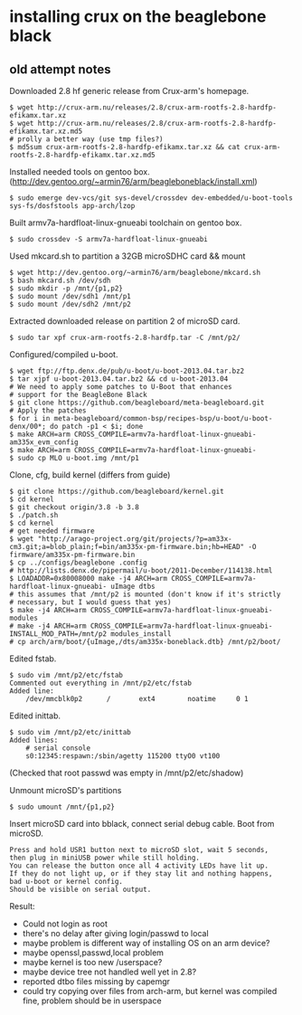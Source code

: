 # installing crux on the beaglebone black

## old attempt notes

Downloaded 2.8 hf generic release from Crux-arm's homepage.

	$ wget http://crux-arm.nu/releases/2.8/crux-arm-rootfs-2.8-hardfp-efikamx.tar.xz
	$ wget http://crux-arm.nu/releases/2.8/crux-arm-rootfs-2.8-hardfp-efikamx.tar.xz.md5
	# prolly a better way (use tmp files?)
	$ md5sum crux-arm-rootfs-2.8-hardfp-efikamx.tar.xz && cat crux-arm-rootfs-2.8-hardfp-efikamx.tar.xz.md5

Installed needed tools on gentoo box. (http://dev.gentoo.org/~armin76/arm/beagleboneblack/install.xml)

	$ sudo emerge dev-vcs/git sys-devel/crossdev dev-embedded/u-boot-tools sys-fs/dosfstools app-arch/lzop

Built armv7a-hardfloat-linux-gnueabi toolchain on gentoo box.

	$ sudo crossdev -S armv7a-hardfloat-linux-gnueabi

Used mkcard.sh to partition a 32GB microSDHC card && mount

	$ wget http://dev.gentoo.org/~armin76/arm/beaglebone/mkcard.sh
	$ bash mkcard.sh /dev/sdh
	$ sudo mkdir -p /mnt/{p1,p2}
	$ sudo mount /dev/sdh1 /mnt/p1
	$ sudo mount /dev/sdh2 /mnt/p2

Extracted downloaded release on partition 2 of microSD card.

	$ sudo tar xpf crux-arm-rootfs-2.8-hardfp.tar -C /mnt/p2/

Configured/compiled u-boot.

	$ wget ftp://ftp.denx.de/pub/u-boot/u-boot-2013.04.tar.bz2
	$ tar xjpf u-boot-2013.04.tar.bz2 && cd u-boot-2013.04
	# We need to apply some patches to U-Boot that enhances
	# support for the BeagleBone Black
	$ git clone https://github.com/beagleboard/meta-beagleboard.git
	# Apply the patches
	$ for i in meta-beagleboard/common-bsp/recipes-bsp/u-boot/u-boot-denx/00*; do patch -p1 < $i; done
	$ make ARCH=arm CROSS_COMPILE=armv7a-hardfloat-linux-gnueabi- am335x_evm_config
	$ make ARCH=arm CROSS_COMPILE=armv7a-hardfloat-linux-gnueabi-
	$ sudo cp MLO u-boot.img /mnt/p1

Clone, cfg, build kernel (differs from guide)

	$ git clone https://github.com/beagleboard/kernel.git
	$ cd kernel
	$ git checkout origin/3.8 -b 3.8
	$ ./patch.sh
	$ cd kernel
	# get needed firmware
	$ wget "http://arago-project.org/git/projects/?p=am33x-cm3.git;a=blob_plain;f=bin/am335x-pm-firmware.bin;hb=HEAD" -O firmware/am335x-pm-firmware.bin
	$ cp ../configs/beaglebone .config
	# http://lists.denx.de/pipermail/u-boot/2011-December/114138.html
	$ LOADADDR=0x80008000 make -j4 ARCH=arm CROSS_COMPILE=armv7a-hardfloat-linux-gnueabi- uImage dtbs
	# this assumes that /mnt/p2 is mounted (don't know if it's strictly
	# necessary, but I would guess that yes)
	$ make -j4 ARCH=arm CROSS_COMPILE=armv7a-hardfloat-linux-gnueabi- modules
	# make -j4 ARCH=arm CROSS_COMPILE=armv7a-hardfloat-linux-gnueabi- INSTALL_MOD_PATH=/mnt/p2 modules_install
	# cp arch/arm/boot/{uImage,/dts/am335x-boneblack.dtb} /mnt/p2/boot/

Edited fstab.

	$ sudo vim /mnt/p2/etc/fstab
	Commented out everything in /mnt/p2/etc/fstab
	Added line:
		/dev/mmcblk0p2		/		ext4		noatime		0 1

Edited inittab.

	$ sudo vim /mnt/p2/etc/inittab
	Added lines:
		# serial console
		s0:12345:respawn:/sbin/agetty 115200 ttyO0 vt100

(Checked that root passwd was empty in /mnt/p2/etc/shadow)

Unmount microSD's partitions

	$ sudo umount /mnt/{p1,p2}

Insert microSD card into bblack, connect serial debug cable.
Boot from microSD.

	Press and hold USR1 button next to microSD slot, wait 5 seconds,
	then plug in miniUSB power while still holding.
	You can release the button once all 4 activity LEDs have lit up.
	If they do not light up, or if they stay lit and nothing happens,
	bad u-boot or kernel config.
	Should be visible on serial output.

Result:

- Could not login as root
- there's no delay after giving login/passwd to local
- maybe problem is different way of installing OS on an arm device?
- maybe openssl,passwd,local problem
- maybe kernel is too new /userspace?
- maybe device tree not handled well yet in 2.8?
- reported dtbo files missing by capemgr
- could try copying over files from arch-arm,
but kernel was compiled fine, problem should be in userspace
